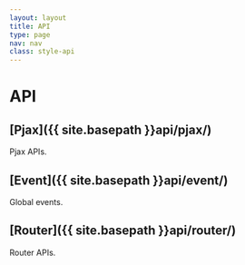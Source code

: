 ```yaml
---
layout: layout
title: API
type: page
nav: nav
class: style-api
---
```


# API

## [Pjax]({{ site.basepath }}api/pjax/)

Pjax APIs.

## [Event]({{ site.basepath }}api/event/)

Global events.

## [Router]({{ site.basepath }}api/router/)

Router APIs.
